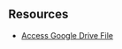 ## Resources
- [Access Google Drive File](https://drive.google.com/file/d/1qPMWdAxq_QCzH8frYyrKuvgAiYZ5h63i/view?usp=drivesdk)
